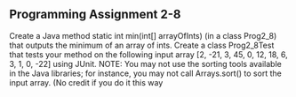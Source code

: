 ## Programming Assignment 2-8
Create a Java method
static int min(int[] arrayOfInts)
(in a class Prog2_8) that outputs the minimum of an array of ints.
Create a class Prog2_8Test that tests your method on the following input array
[2, -21, 3, 45, 0, 12, 18, 6, 3, 1, 0, -22]
using JUnit.
NOTE: You may not use the sorting tools available in the Java libraries; for instance, you
may not call Arrays.sort() to sort the input array. (No credit if you do it this way